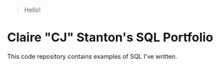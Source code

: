   > Hello!

  # Claire "CJ" Stanton's SQL Portfolio

  This code repository contains examples of SQL I've written.
